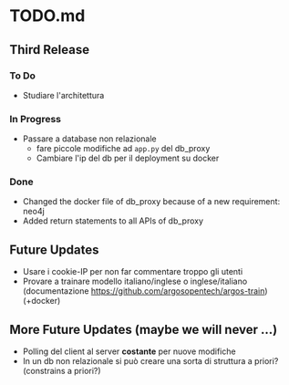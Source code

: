 # TODO.md

## Third Release
### To Do
- Studiare l'architettura

### In Progress
- Passare a database non relazionale
    - fare piccole modifiche ad `app.py` del db_proxy
    - Cambiare l'ip del db per il deployment su docker

### Done
- Changed the docker file of db_proxy because of a new requirement: neo4j
- Added return statements to all APIs of db_proxy

## Future Updates
- Usare i cookie-IP per non far commentare troppo gli utenti
- Provare a trainare modello italiano/inglese o inglese/italiano (documentazione https://github.com/argosopentech/argos-train) (+docker)

## More Future Updates (maybe we will never ...)
- Polling del client al server **costante** per nuove modifiche
- In un db non relazionale si può creare una sorta di struttura a priori? (constrains a priori?)
